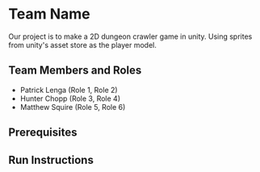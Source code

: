 # Team Name
Our project is to make a 2D dungeon crawler game in unity. Using sprites from unity's asset store as the player model.


## Team Members and Roles

* Patrick Lenga (Role 1, Role 2)
* Hunter Chopp (Role 3, Role 4)
* Matthew Squire (Role 5, Role 6)
## Prerequisites

## Run Instructions
